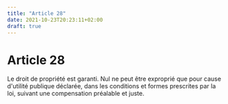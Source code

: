 ```yaml
---
title: "Article 28"
date: 2021-10-23T20:23:11+02:00
draft: true
---
```


# Article 28

Le droit de propriété est garanti. Nul ne peut être exproprié que pour cause d'utilité publique déclarée, dans les conditions et formes prescrites par la loi, suivant une compensation préalable et juste.
